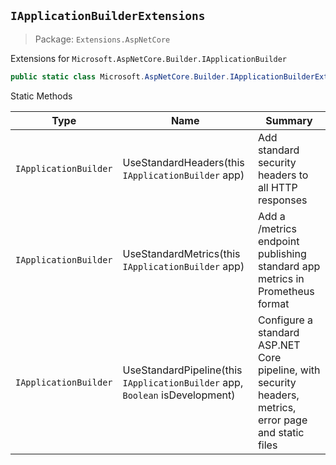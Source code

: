 ## `IApplicationBuilderExtensions`

> Package: `Extensions.AspNetCore`

Extensions for `Microsoft.AspNetCore.Builder.IApplicationBuilder`
```csharp
public static class Microsoft.AspNetCore.Builder.IApplicationBuilderExtensions

```

Static Methods

| Type | Name | Summary | 
| --- | --- | --- | 
| `IApplicationBuilder` | UseStandardHeaders(this `IApplicationBuilder` app) | Add standard security headers to all HTTP responses | 
| `IApplicationBuilder` | UseStandardMetrics(this `IApplicationBuilder` app) | Add a /metrics endpoint publishing standard app metrics in Prometheus format | 
| `IApplicationBuilder` | UseStandardPipeline(this `IApplicationBuilder` app, `Boolean` isDevelopment) | Configure a standard ASP.NET Core pipeline, with security headers, metrics, error page and static files | 


